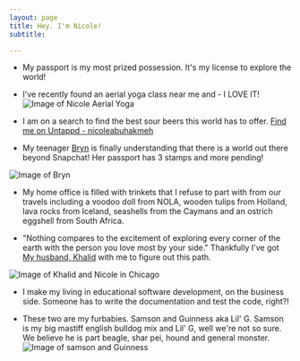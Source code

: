 ```yaml
---
layout: page
title: Hey. I'm Nicole!
subtitle: 

---
```


- My passport is my most prized possession. It's my license to explore the world!

- I've recently found an aerial yoga class near me and - I LOVE IT! 
![Image of Nicole Aerial Yoga](https://nicoleabuhakmeh.github.io/img/NicoleAerialYoga.JPG)


- I am on a search to find the best sour beers this world has to offer. [Find me on Untappd - nicoleabuhakmeh](http://untpd.it/u/Nicoleabuhakmeh)

- My teenager [Bryn](https://www.instagram.com/bbbrrryyynnnnnn) is finally understanding that there is a world out there beyond Snapchat! Her passport has 3 stamps and more pending! 

![Image of Bryn](https://nicoleabuhakmeh.github.io/img/Bryn.png)


- My home office is filled with trinkets that I refuse to part with from our travels including a voodoo doll from NOLA, wooden tulips from Holland, lava rocks from Iceland, seashells from the Caymans and an ostrich eggshell from South Africa. 

- "Nothing compares to the excitement of exploring every corner of the earth with the person you love most by your side." Thankfully I've got [My husband, Khalid](https://twitter.com/buhakmeh) with me to figure out this path. 

![Image of Khalid and Nicole in Chicago](https://nicoleabuhakmeh.github.io/img/NicoleKhalidChicago.png)


- I make my living in educational software development, on the business side. Someone has to write the documentation and test the code, right?!

- These two are my furbabies.  Samson and Guinness aka Lil' G. Samson is my big mastiff english bulldog mix and Lil' G, well we're not so sure. We believe he is part beagle, shar pei, hound and general monster.  
![Image of samson and Guinness](https://nicoleabuhakmeh.github.io/img/SamsonGuinness.png)









